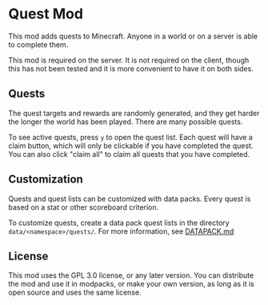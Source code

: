 # Quest Mod
This mod adds quests to Minecraft. Anyone in a world or on a server is able to complete them.

This mod is required on the server. It is not required on the client, though this has not been tested and it is more convenient to have it on both sides.

## Quests
The quest targets and rewards are randomly generated, and they get harder the longer the world has been played. There are many possible quests.

To see active quests, press `y` to open the quest list.
Each quest will have a claim button, which will only be clickable if you have completed the quest.
You can also click "claim all" to claim all quests that you have completed.

## Customization
Quests and quest lists can be customized with data packs. Every quest is based on a stat or other scoreboard criterion.

To customize quests, create a data pack quest lists in the directory `data/<namespace>/quests/`. For more information, see [DATAPACK.md](DATAPACK.md)

## License
This mod uses the GPL 3.0 license, or any later version. You can distribute the mod and use it in modpacks, or make your own version, as long as it is open source and uses the same license.